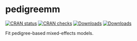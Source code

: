 # pedigreemm

[![CRAN status](https://www.r-pkg.org/badges/version/pedigreemm?color=green)](https://CRAN.R-project.org/package=pedigreemm)
[![CRAN checks](https://badges.cranchecks.info/worst/pedigreemm.svg)](https://cran.r-project.org/web/checks/check_results_pedigreemm.html)
[![Downloads](https://cranlogs.r-pkg.org/badges/grand-total/pedigreemm)](http://www.r-pkg.org/pkg/pedigreemm)
[![Downloads](http://cranlogs.r-pkg.org/badges/pedigreemm?color=blue)](http://www.r-pkg.org/pkg/pedigreemm)


Fit pedigree-based mixed-effects models.
